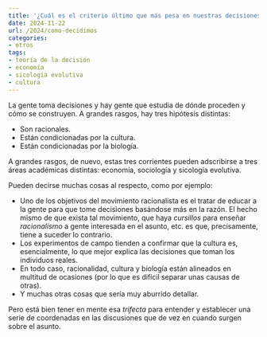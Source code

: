 ```yaml
---
title: '¿Cuál es el criterio último que más pesa en nuestras decisiones?'
date: 2024-11-22
url: /2024/como-decidimos
categories:
- otros
tags:
- teoría de la decisión
- economía
- sicología evolutiva
- cultura
---
```


La gente toma decisiones y hay gente que estudia de dónde proceden y cómo se construyen. A grandes rasgos, hay tres hipótesis distintas:

- Son racionales.
- Están condicionadas por la cultura.
- Están condicionadas por la biología.

A grandes rasgos, de nuevo, estas tres corrientes pueden adscribirse a tres áreas académicas distintas: economía, sociología y sicología evolutiva.

Pueden decirse muchas cosas al respecto, como por ejemplo:

- Uno de los objetivos del movimiento racionalista es el tratar de educar a la gente para que tome decisiones basándose más en la razón. El hecho mismo de que exista tal movimiento, que haya _cursillos_ para enseñar _racionalismo_ a gente interesada en el asunto, etc. es que, precisamente, tiene a suceder lo contrario.
- Los experimentos de campo tienden a confirmar que la cultura es, esencialmente, lo que mejor explica las decisiones que toman los individuos reales.
- En todo caso, racionalidad, cultura y biología están alineados en multitud de ocasiones (por lo que es difícil separar unas causas de otras).
- Y muchas otras cosas que sería muy aburrido detallar.

Pero está bien tener en mente esa _trifecta_ para entender y establecer una serie de coordenadas en las discusiones que de vez en cuando surgen sobre el asunto.


